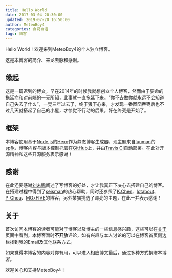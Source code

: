```yaml
---
title: Hello World
date: 2017-03-04 20:30:00
updated: 2019-07-20 16:50:00
author: MeteoBoy4
categories: 自说自话
tags: 博客
---
```


Hello World！欢迎来到MeteoBoy4的个人独立博客。

这是本博客的简介、来龙去脉和感谢。

<!--more-->

## 缘起

这是一篇迟到的博文，早在2014年的时候我就想创立个人博客，然而由于要命的拖延症和对前端的一无所知，此事就一直拖延下来。“你不去做你就永远不会知道自己失去了什么”，一晃三年过去了，终于狠下心来，才发现一番囫囵吞枣后也不过几天就搭起了自己的小屋，才惊觉不行动的后果。好在终究是开始了。

## 框架
本博客使用基于[Node.js][]的[Hexo][]作为静态博客生成器，现主题来自[luuman][]的[spfk][]，博客内容与版本控制托管在[GitHub][]上，并由[Travis CI][]自动部署。在此对开源精神和这些开源服务表示感谢！

## 感谢
在此还要感谢[刘未鹏][]阐述了写博客的好处，才让我真正下决心去搭建自己的博客。在搭建过程中得到了[seisman][]的热心帮助，同时还参照了[K.Chen][]、[lotabout][]、[P_Chou][]、[MOxFIVE][]的博客，另外某猫挑选了漂亮的主题，在此一并表示感谢！

## 关于
首次访问本博客的读者可能对于博客以及博主的一些信息感兴趣，这些可以在[关于][]页面中看到，本博客暂时**不开放**评论，如有兴趣与本人讨论的可以在博客首页侧边栏找到我的Email及其他联系方式。

如果觉得本博客的内容对你有用，可以进入相应博文最后，通过多种方式捐赠本博客。



欢迎关心和支持MeteoBoy4！


[Node.js]: https://nodejs.org
[Hexo]: https://hexo.io
[luuman]: https://github.com/luuman
[spfk]: https://github.com/luuman/hexo-theme-spfk
[GitHub]: https://github.com/MeteoBoy4
[刘未鹏]: http://mindhacks.cn/
[seisman]: https://seisman.info/
[K.Chen]: http://kchen.cc/
[lotabout]: http://lotabout.github.io/
[P_Chou]: http://www.pchou.info/
[MOxFIVE]: http://moxfive.xyz/
[Travis CI]: https://www.travis-ci.com/
[关于]: http://www.meteoboy.com/about/